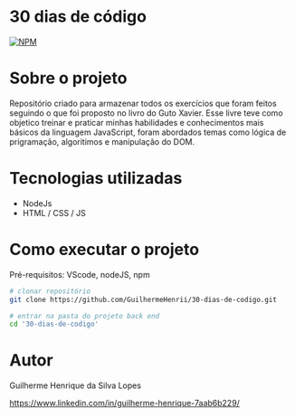 # 30 dias de código
[![NPM](https://img.shields.io/npm/l/react)](https://github.com/GuilhermeHenrii/30-dias-de-codigo/blob/main/LICENSE)

# Sobre o projeto

Repositório criado para armazenar todos os exercícios que foram feitos seguindo o que foi proposto no livro do Guto Xavier. Esse livre teve como objetico treinar e praticar minhas habilidades e conhecimentos mais básicos da linguagem JavaScript, foram abordados temas como lógica de prigramação, algoritimos e manipulação do DOM.

# Tecnologias utilizadas

- NodeJs
- HTML / CSS / JS

# Como executar o projeto

Pré-requisitos: VScode, nodeJS, npm

```bash
# clonar repositório
git clone https://github.com/GuilhermeHenrii/30-dias-de-codigo.git

# entrar na pasta do projeto back end
cd '30-dias-de-codigo'
```

# Autor

Guilherme Henrique da Silva Lopes

https://www.linkedin.com/in/guilherme-henrique-7aab6b229/
